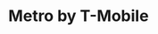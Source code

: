 ---
title: "Metro by T-Mobile"
url: /baltimore/metro-by-t-mobile-north-howard-street/
shop: Handy
---